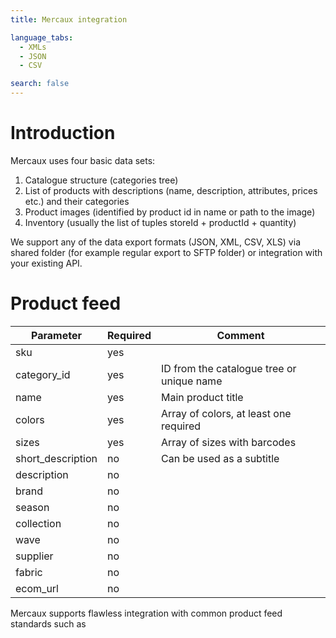 ```yaml
---
title: Mercaux integration

language_tabs:
  - XMLs 
  - JSON
  - CSV

search: false
---
```


# Introduction

Mercaux uses four basic data sets:

1. Catalogue structure (categories tree)
2. List of products with descriptions (name, description, attributes, prices etc.) and their categories
3. Product images (identified by product id in name or path to the image)
4. Inventory (usually the list of tuples storeId + productId + quantity)

<aside class="notice">
We support any of the data export formats (JSON, XML, CSV, XLS) via shared folder (for example regular export to SFTP folder) or integration with your existing API. 
</aside>

# Product feed


Parameter | Required | Comment
--------- | -------- | -------
sku | yes |
category_id | yes | ID from the catalogue tree or unique name
name | yes | Main product title
colors | yes | Array of colors, at least one required
sizes | yes | Array of sizes with barcodes
short_description | no | Can be used as a subtitle
description | no |
brand | no |
season | no |
collection | no |
wave | no |
supplier | no |
fabric | no |
ecom_url | no |

<aside class="success">
Mercaux supports flawless integration with common product feed standards such as 
</aside>